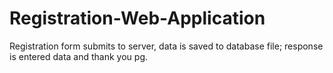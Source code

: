 # Registration-Web-Application
Registration form submits to server, data is saved to database file; response is entered data and thank you pg.
